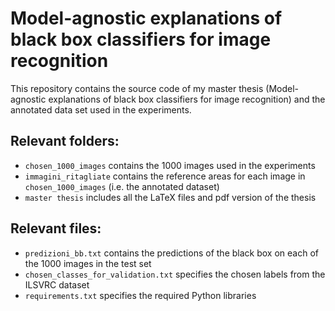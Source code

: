 # Model-agnostic explanations of black box classifiers for image recognition


This repository contains the source code of my master thesis 
(Model-agnostic explanations of black box classifiers for image recognition) and the annotated data
set used in the experiments.

## Relevant folders:

- `chosen_1000_images` contains the 1000 images used in the experiments
- `immagini_ritagliate` contains the reference areas for each image in `chosen_1000_images` (i.e. the annotated dataset)
- `master thesis` includes all the LaTeX files and pdf version of the thesis

## Relevant files:

- `predizioni_bb.txt` contains the predictions of the black box on each of the 1000 images in the test set
- `chosen_classes_for_validation.txt` specifies the chosen labels from the ILSVRC dataset
- `requirements.txt` specifies the required Python libraries
